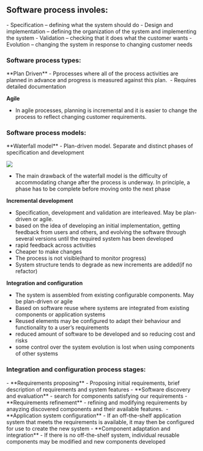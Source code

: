 <h2>Software process involes:</h1>
-   Specification – defining what the system should do
-   Design and implementation – defining the organization of the system and implementing the system
-   Validation – checking that it does what the customer wants
-   Evolution – changing the system in response to changing customer needs

<h3>Software process types:</h3>
**Plan Driven**
-   Pprocesses where all of the process activities are planned in advance and progress is measured against this plan. 
-   Requires detailed documentation

**Agile**
-   In agile processes, planning is incremental and it is easier to change the process to reflect changing customer requirements. 


<h3>Software process models:</h3>
**Waterfall model**
-   Plan-driven model. Separate and distinct phases of specification and development

 ![](https://lh5.googleusercontent.com/16N527N85s-swUHQ5VnNAu3lPyzZI-eIl-Cjj-XURNyKoMHcTQsfh2D5MNCYAIEXRV1H9icOl7WxCuICwPVRG1AY0z4-Ac0-5cuJd6m_TmQIxUt9tfqwj2jWk1VIabNrbdkoJeLuV5wp3EqlbHQWUfsz9wLqpHC9qe426AkdDnh2sXDQwvaZzmNrCg)
 
-   The main drawback of the waterfall model is the difficulty of accommodating change after the process is underway. In principle, a phase has to be complete before moving onto the next phase


**Incremental development**
-   Specification, development and validation are interleaved. May be plan-driven or agile.
-   based on the idea of developing an initial implementation, getting feedback from users and others, and evolving the software through several versions until the required system has been developed
-   rapid feedback across activities
-   Cheaper to make changes
-   The process is not visible(hard to monitor progress)
-   System structure tends to degrade as new increments are added(if no refactor)


**Integration and configuration**
-   The system is assembled from existing configurable components. May be plan-driven or agile
-   Based on software reuse where systems are integrated from existing components or application systems 
-   Reused elements may be configured to adapt their behaviour and functionality to a user’s requirements
-   reduced amount of software to be developed and so reducing cost and risks
-   some control over the system evolution is lost when using components of other systems

<h3>Integration and configuration process stages:</h3>
- **Requirements proposing** - Proposing initial requirements, brief description of requirements and system features
- **Software discovery and evaluation** - search for components satisfying our requirements
- **Requirements refinement** - refining and modifying requirements by anayzing discovered components and their available features. 
- **Application system configuration** - If an off-the-shelf application system that meets the requirements is available, it may then be configured for use to create the new system
- **Component adaptation and integration** - If there is no off-the-shelf system, individual reusable components may be modified and new components developed
